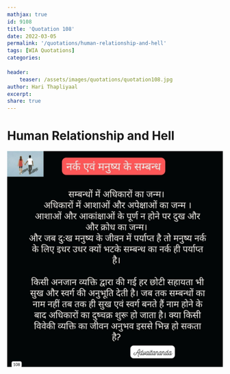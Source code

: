 ```yaml
---
mathjax: true
id: 9108
title: 'Quotation 108'
date: 2022-03-05
permalink: '/quotations/human-relationship-and-hell'
tags: [WIA Quotations] 
categories: 

header:
    teaser: /assets/images/quotations/quotation108.jpg
author: Hari Thapliyaal 
excerpt:
share: true 
---
```


# Human Relationship and Hell

![Human Relationship and Hell](/assets/images/quotations/quotation108.jpg)
